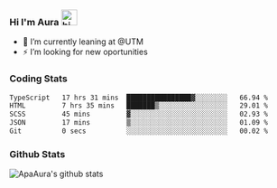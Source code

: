 ### Hi I'm Aura <img src="https://user-images.githubusercontent.com/1303154/88677602-1635ba80-d120-11ea-84d8-d263ba5fc3c0.gif" width="28px" alt="hi">

- 🔭 I’m currently leaning at @UTM
- ⚡ I’m looking for new oportunities


### Coding Stats

<!--START_SECTION:waka-->

```txt
TypeScript   17 hrs 31 mins  ████████████████▓░░░░░░░░   66.94 %
HTML         7 hrs 35 mins   ███████▒░░░░░░░░░░░░░░░░░   29.01 %
SCSS         45 mins         ▓░░░░░░░░░░░░░░░░░░░░░░░░   02.93 %
JSON         17 mins         ▒░░░░░░░░░░░░░░░░░░░░░░░░   01.09 %
Git          0 secs          ░░░░░░░░░░░░░░░░░░░░░░░░░   00.02 %
```

<!--END_SECTION:waka-->

### Github Stats

![ApaAura's github stats](https://github-readme-stats.vercel.app/api?username=ApaAura&count_private=true&theme=tokyonight&hide=contribs,prs)
